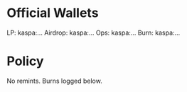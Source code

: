 # Official Wallets
LP: kaspa:...
Airdrop: kaspa:...
Ops: kaspa:...
Burn: kaspa:...

# Policy
No remints. Burns logged below.
